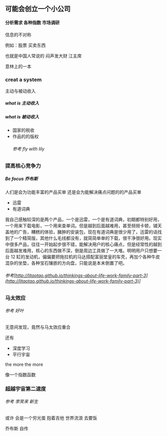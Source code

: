 ## 可能会创立一个小公司

#### 分析需求 各种指数 市场调研

信息的不对称

例如：股票 买卖东西

也就是中国人常说的 闷声发大财 江主席

意林上的一本

### creat a system

主动与被动收入

##### what is 主动收入

##### what is 被动收入

* 国家的税收
* 作品的的版权
  ###### 参考 fly with lily

### 提高核心竞争力

##### Be focus 乔布斯

人们是会为功能丰富的产品买单 还是会为能解决痛点问题的的产品买单

* 迅雷
* 有道词典

我自己感触较深的是两个产品，一个是迅雷，一个是有道词典，初期都特别好用，一个用来下载电影，一个用来查单词。但是越到后面越难用，甚至频频卡顿，铺天盖地的广告，糟糕的体验，臃肿的安装包，现在有道词典是很少用了，迅雷的话找到了一个精简版，其他什么毛线都没有，就简简单单的下载，很干净很好用。现实中很多产品，往往一开始起步很不错，能解决用户的核心痛点，但是经常性的越到后面越发难用，核心的东西做不深，倒是周边工具做了一大堆。明明用户只想要一台 12 缸的发动机，偏偏要把拖拉机的马达搭配富丽堂皇的车壳，再加个各种牛皮混杂的坐垫，各种宝石镶嵌的方向盘，只能说是本末倒置了吧。

###### 参考[http://litaotao.github.io/thinkings-about-life-work-family-part-3](http://litaotao.github.io/thinkings-about-life-work-family-part-3)]
### 马太效应

###### 参考 好叶
无意间发现，竟然与马太效应重合

还有

* 深度学习
* 平行宇宙

the more the more

像一个指数函数

### 超越宇宙第二速度

###### 参考 李笑来 新生

或许 会是一个穷光蛋 抱着吉他 世界流浪 去要饭





乔布斯 自传
